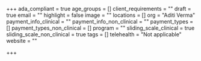 +++
ada_compliant = true
age_groups = []
client_requirements = ""
draft = true
email = ""
highlight = false
image = ""
locations = []
org = "Aditi Verma"
payment_info_clinical = ""
payment_info_non_clinical = ""
payment_types = []
payment_types_non_clinical = []
program = ""
sliding_scale_clinical = true
sliding_scale_non_clinical = true
tags = []
telehealth = "Not applicable"
website = ""

+++
